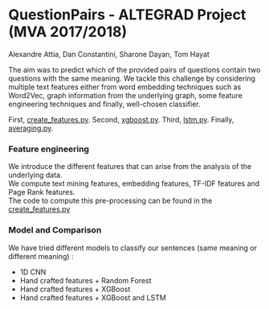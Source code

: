 # QuestionPairs - ALTEGRAD Project (MVA 2017/2018)  
Alexandre Attia, Dan Constantini, Sharone Dayan, Tom Hayat  

The aim was to predict which of the provided pairs of questions contain two questions with the
same meaning.  We tackle this challenge by considering multiple text features either from word
embedding techniques such as Word2Vec, graph information from the underlying graph, some feature
engineering techniques and finally, well-chosen classifier.

First, [create_features.py](https://github.com/alexattia/QuestionPairs/blob/master/create_features.py).
Second, [xgboost.py](https://github.com/alexattia/QuestionPairs/blob/master/xgboost.py).
Third, [lstm.py](https://github.com/alexattia/QuestionPairs/blob/master/lstm.py).
Finally, [averaging.py](https://github.com/alexattia/QuestionPairs/blob/master/averaging.py).

### Feature engineering
We introduce the different features that can arise from the analysis of the underlying data.  
We compute text mining features, embedding features, TF-IDF features and Page Rank features.  
The code to compute this pre-processing can be found in the [create_features.py](https://github.com/alexattia/QuestionPairs/blob/master/create_features.py) 

### Model and Comparison
We have tried different models to classify our sentences (same meaning or different meaning) :
- 1D CNN 
- Hand crafted features + Random Forest
- Hand crafted features + XGBoost
- Hand crafted features + XGBoost and LSTM
